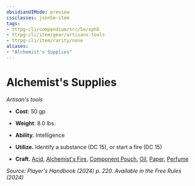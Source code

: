 ```yaml
---
obsidianUIMode: preview
cssclasses: json5e-item
tags:
- ttrpg-cli/compendium/src/5e/xphb
- ttrpg-cli/item/gear/artisans-tools
- ttrpg-cli/item/rarity/none
aliases: 
- "Alchemist's Supplies"
---
```

# Alchemist's Supplies
*Artisan's tools*  


- **Cost**: 50 gp
- **Weight**: 8.0 lbs.

- **Ability.** Intelligence  
- **Utilize.** Identify a substance (DC 15), or start a fire (DC 15)  
- **Craft.** [Acid](3-Mechanics/CLI/items/acid-xphb.md), [Alchemist's Fire](3-Mechanics/CLI/items/alchemists-fire-xphb.md), [Component Pouch](3-Mechanics/CLI/items/component-pouch-xphb.md), [Oil](3-Mechanics/CLI/items/oil-xphb.md), [Paper](3-Mechanics/CLI/items/paper-xphb.md), [Perfume](3-Mechanics/CLI/items/perfume-xphb.md)  

*Source: Player's Handbook (2024) p. 220. Available in the Free Rules (2024)*